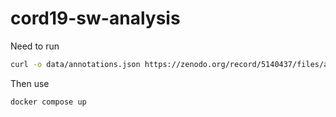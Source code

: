 # cord19-sw-analysis

Need to run

```sh
curl -o data/annotations.json https://zenodo.org/record/5140437/files/annotations.json?download=1
```

Then use

```sh
docker compose up
```